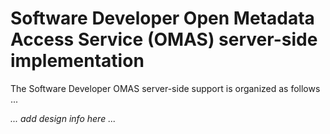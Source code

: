 <!-- SPDX-License-Identifier: CC-BY-4.0 -->
<!-- Copyright Contributors to the ODPi Egeria project. -->

# Software Developer Open Metadata Access Service (OMAS) server-side implementation

The Software Developer OMAS server-side support is organized as follows ...

_... add design info here ..._